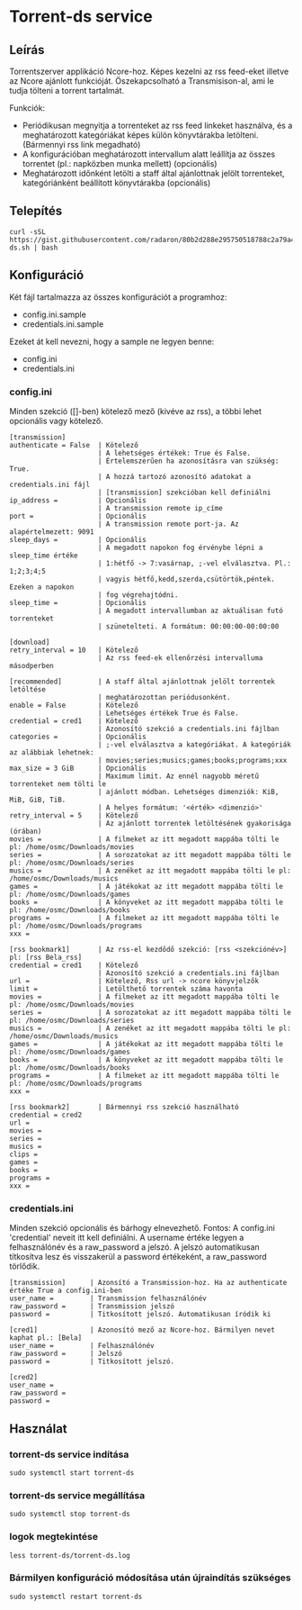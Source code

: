 # Torrent-ds service

## Leírás
Torrentszerver applikáció Ncore-hoz. Képes kezelni az rss feed-eket illetve az Ncore ajánlott funkcióját.
Öszekapcsolható a Transmisison-al, ami le tudja tölteni a torrent tartalmát.

Funkciók:
* Periódikusan megnyitja a torrenteket az rss feed linkeket használva, és a meghatározott kategóriákat képes külön könyvtárakba letölteni. (Bármennyi rss link megadható)
* A konfigurációban meghatározott intervallum alatt leállítja az összes torrentet (pl.: napközben munka mellett) (opcionális)
* Meghatározott időnként letölti a staff által ajánlottnak jelölt torrenteket, kategóriánként beállított könyvtárakba (opcionális)


## Telepítés

  ```
  curl -sSL https://gist.githubusercontent.com/radaron/80b2d288e295750518788c2a79a4cc9f/raw/torrent-ds.sh | bash
  ```

## Konfiguráció

Két fájl tartalmazza az összes konfigurációt a programhoz:
* config.ini.sample
* credentials.ini.sample

Ezeket át kell nevezni, hogy a sample ne legyen benne:
* config.ini
* credentials.ini

### config.ini
Minden szekció ([]-ben) kötelező mező (kivéve az rss), a többi lehet opcionális vagy kötelező.
```
[transmission]
authenticate = False  | Kötelező
                      | A lehetséges értékek: True és False.
                      | Értelemszerűen ha azonosításra van szükség: True.
                      | A hozzá tartozó azonosító adatokat a credentials.ini fájl
                      | [transmission] szekcióban kell definiálni
ip_address =          | Opcionális
                      | A transmission remote ip_címe
port =                | Opcionális
                      | A transmission remote port-ja. Az alapértelmezett: 9091
sleep_days =          | Opcionális
                      | A megadott napokon fog érvénybe lépni a sleep_time értéke
                      | 1:hétfő -> 7:vasárnap, ;-vel elválasztva. Pl.: 1;2;3;4;5
                      | vagyis hétfő,kedd,szerda,csütörtök,péntek. Ezeken a napokon
                      | fog végrehajtódni.
sleep_time =          | Opcionális
                      | A megadott intervallumban az aktuálisan futó torrenteket
                      | szünetelteti. A formátum: 00:00:00-00:00:00

[download]
retry_interval = 10   | Kötelező
                      | Az rss feed-ek ellenőrzési intervalluma másodperben

[recommended]         | A staff által ajánlottnak jelölt torrentek letöltése
                      | meghatározottan periódusonként.
enable = False        | Kötelező
                      | Lehetséges értékek True és False.
credential = cred1    | Kötelező
                      | Azonosító szekció a credentials.ini fájlban
categories =          | Opcionális
                      | ;-vel elválasztva a kategóriákat. A kategóriák az alábbiak lehetnek:
                      | movies;series;musics;games;books;programs;xxx
max_size = 3 GiB      | Opcionális
                      | Maximum limit. Az ennél nagyobb méretű torrenteket nem tölti le
                      | ajánlott módban. Lehetséges dimenziók: KiB, MiB, GiB, TiB.
                      | A helyes formátum: '<érték> <dimenzió>'
retry_interval = 5    | Kötelező
                      | Az ajánlott torrentek letöltésének gyakorisága (órában)
movies =              | A filmeket az itt megadott mappába tölti le pl: /home/osmc/Downloads/movies
series =              | A sorozatokat az itt megadott mappába tölti le pl: /home/osmc/Downloads/series
musics =              | A zenéket az itt megadott mappába tölti le pl: /home/osmc/Downloads/musics
games =               | A játékokat az itt megadott mappába tölti le pl: /home/osmc/Downloads/games
books =               | A könyveket az itt megadott mappába tölti le pl: /home/osmc/Downloads/books
programs =            | A filmeket az itt megadott mappába tölti le pl: /home/osmc/Downloads/programs
xxx =

[rss bookmark1]       | Az rss-el kezdődő szekció: [rss <szekciónév>] pl: [rss Bela_rss]
credential = cred1    | Kötelező
                      | Azonosító szekció a credentials.ini fájlban
url =                 | Kötelező, Rss url -> ncore könyvjelzők
limit =               | Letölthető torrentek száma havonta
movies =              | A filmeket az itt megadott mappába tölti le pl: /home/osmc/Downloads/movies
series =              | A sorozatokat az itt megadott mappába tölti le pl: /home/osmc/Downloads/series
musics =              | A zenéket az itt megadott mappába tölti le pl: /home/osmc/Downloads/musics
games =               | A játékokat az itt megadott mappába tölti le pl: /home/osmc/Downloads/games
books =               | A könyveket az itt megadott mappába tölti le pl: /home/osmc/Downloads/books
programs =            | A filmeket az itt megadott mappába tölti le pl: /home/osmc/Downloads/programs
xxx =

[rss bookmark2]       | Bármennyi rss szekció használható
credential = cred2
url =
movies =
series =
musics =
clips =
games =
books =
programs =
xxx =
```

### credentials.ini
Minden szekció opcionális és bárhogy elnevezhető. Fontos: A config.ini 'credential' neveit itt kell definiálni.
A username értéke legyen a felhasználónév és a raw_password a jelszó. A jelszó automatikusan títkosítva lesz
és visszakerül a password értékeként, a raw_password törlődik.
```
[transmission]      | Azonsító a Transmission-hoz. Ha az authenticate értéke True a config.ini-ben
user_name =         | Transmission felhasználónév
raw_password =      | Transmission jelszó
password =          | Titkosított jelszó. Automatikusan íródik ki

[cred1]             | Azonosító mező az Ncore-hoz. Bármilyen nevet kaphat pl.: [Bela]
user_name =         | Felhasználónév
raw_password =      | Jelszó
password =          | Titkosított jelszó.

[cred2]
user_name =
raw_password =
password =
```
## Használat
### torrent-ds service indítása
```
sudo systemctl start torrent-ds
```
### torrent-ds service megállítása
```
sudo systemctl stop torrent-ds
```
### logok megtekintése
```
less torrent-ds/torrent-ds.log
```
### Bármilyen konfiguráció módosítása után újraindítás szükséges
```
sudo systemctl restart torrent-ds
```
